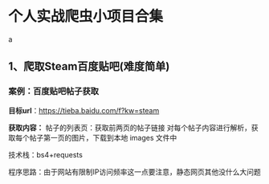 # 个人实战爬虫小项目合集
a
## 1、爬取Steam百度贴吧(难度简单)
### 案例：百度贴吧帖子获取 
**目标url**：https://tieba.baidu.com/f?kw=steam 

**获取内容：**
帖子的列表页：获取前两页的帖子链接
对每个帖子内容进行解析，获取每个帖子第一页的图片，下载到本地 images 文件中

技术栈：bs4+requests

程序思路：由于网站有限制IP访问频率这一点要注意，静态网页其他没什么大问题

